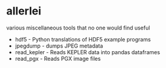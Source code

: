 allerlei
========

various miscellaneous tools that no one would find useful

* hdf5 - Python translations of HDF5 example programs
* jpegdump - dumps JPEG metadata
* read_kepler - Reads KEPLER data into pandas dataframes
* read_pgx - Reads PGX image files
